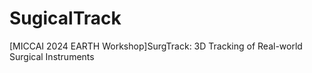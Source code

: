 # SugicalTrack
[MICCAI 2024 EARTH Workshop]SurgTrack: 3D Tracking of Real-world Surgical Instruments
